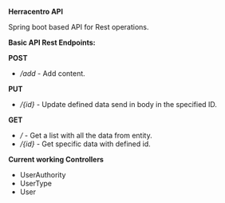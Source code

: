 **Herracentro API**

Spring boot based API for Rest operations.

**Basic API Rest Endpoints:**

**POST**
 - _/add_ - Add content.

**PUT**
 - _/{id}_ - Update defined data send in body in the specified ID.

**GET**
 - _/_ - Get a list with all the data from entity.
 - _/{id}_ - Get specific data with defined id.
 


**Current working Controllers**

- UserAuthority
- UserType
- User
